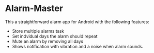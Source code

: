 # Alarm-Master
This a straightforward alarm app for Android with the following features:





* Store multiple alarms task
* Set indvidual days the alarm should repeat
* Mute an alarm by removing all days
* Shows notification with vibration and a noise when alarm sounds.



